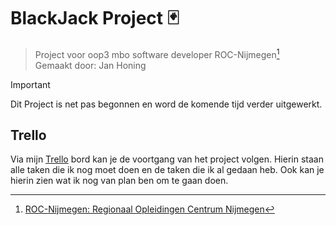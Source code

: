 # BlackJack Project 🃏
> Project voor oop3 mbo software developer ROC-Nijmegen[^1]<br/>
> Gemaakt door: Jan Honing


> [!IMPORTANT]
> Dit Project is net pas begonnen en word de komende tijd verder uitgewerkt.

## Trello
Via mijn [Trello](https://trello.com/invite/b/moYVzSOH/ATTI82f4c7d6f1cef3f12a19caa5a6be80c5E3655E45/blackjack) bord kan je de voortgang van het project volgen. Hierin staan alle taken die ik nog moet doen en de taken die ik al gedaan heb. Ook kan je hierin zien wat ik nog van plan ben om te gaan doen.

[^1]: [ROC-Nijmegen: Regionaal Opleidingen Centrum Nijmegen](https://www.roc-nijmegen.nl/)

